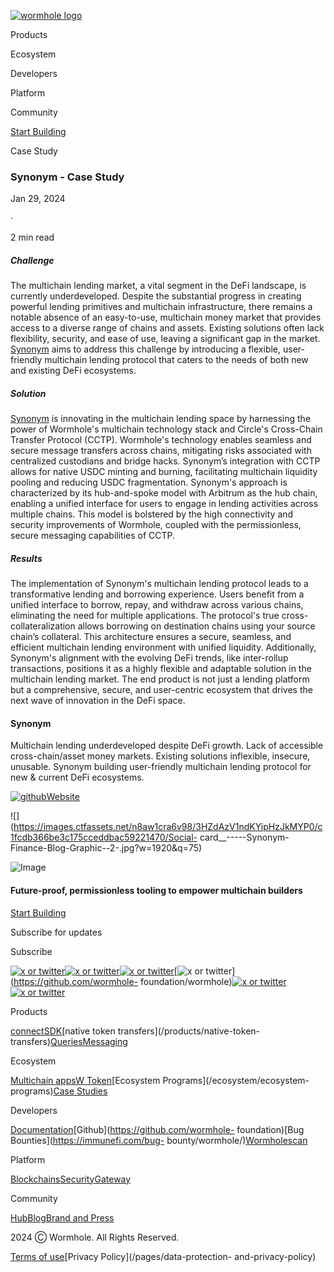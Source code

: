 [![wormhole
logo](https://images.ctfassets.net/n8aw1cra6v98/2057wAXk6apiGi4vfTeC2u/9e200f5dfebaf6bb113c879243cf4508/wormwhole.svg?w=384&q=100)](/)

Products

Ecosystem

Developers

Platform

Community

[Start Building](https://docs.wormhole.com/)

Case Study

### Synonym - Case Study

Jan 29, 2024

·

2 min read

##### Challenge

The multichain lending market, a vital segment in the DeFi landscape, is
currently underdeveloped. Despite the substantial progress in creating
powerful lending primitives and multichain infrastructure, there remains a
notable absence of an easy-to-use, multichain money market that provides
access to a diverse range of chains and assets. Existing solutions often lack
flexibility, security, and ease of use, leaving a significant gap in the
market. [Synonym](https://www.synonym.finance/?ref=wormhole.ghost.io) aims to
address this challenge by introducing a flexible, user-friendly multichain
lending protocol that caters to the needs of both new and existing DeFi
ecosystems.

##### Solution

[Synonym](https://www.synonym.finance/?ref=wormhole.ghost.io) is innovating in
the multichain lending space by harnessing the power of Wormhole's multichain
technology stack and Circle's Cross-Chain Transfer Protocol (CCTP). Wormhole's
technology enables seamless and secure message transfers across chains,
mitigating risks associated with centralized custodians and bridge hacks.
Synonym’s integration with CCTP allows for native USDC minting and burning,
facilitating multichain liquidity pooling and reducing USDC fragmentation.
Synonym's approach is characterized by its hub-and-spoke model with Arbitrum
as the hub chain, enabling a unified interface for users to engage in lending
activities across multiple chains. This model is bolstered by the high
connectivity and security improvements of Wormhole, coupled with the
permissionless, secure messaging capabilities of CCTP.

##### Results

The implementation of Synonym's multichain lending protocol leads to a
transformative lending and borrowing experience. Users benefit from a unified
interface to borrow, repay, and withdraw across various chains, eliminating
the need for multiple applications. The protocol's true cross-
collateralization allows borrowing on destination chains using your source
chain’s collateral. This architecture ensures a secure, seamless, and
efficient multichain lending environment with unified liquidity. Additionally,
Synonym's alignment with the evolving DeFi trends, like inter-rollup
transactions, positions it as a highly flexible and adaptable solution in the
multichain lending market. The end product is not just a lending platform but
a comprehensive, secure, and user-centric ecosystem that drives the next wave
of innovation in the DeFi space.

#### Synonym

Multichain lending underdeveloped despite DeFi growth. Lack of accessible
cross-chain/asset money markets. Existing solutions inflexible, insecure,
unusable. Synonym building user-friendly multichain lending protocol for new &
current DeFi ecosystems.

[![github](/assets/github.svg)](https://github.com/SynonymFinance)[Website](https://www.synonym.finance/?ref=wormhole.ghost.io)

![](https://images.ctfassets.net/n8aw1cra6v98/3HZdAzV1ndKYipHzJkMYP0/c1fcdb366be3c175cceddbac59221470/Social-
card__-----Synonym-Finance-Blog-Graphic--2-.jpg?w=1920&q=75)

![Image](https://images.ctfassets.net/n8aw1cra6v98/2fP8M06oPDd6atrcKaUHOQ/0fcc04374046f970de7dfb7fe86574e5/worm.svg)

#### Future-proof, permissionless tooling to empower multichain builders

[Start Building](https://docs.wormhole.com/)

Subscribe for updates

Subscribe

[![x or twitter](/assets/x.svg)](https://twitter.com/wormhole)[![x or
twitter](/assets/discord.svg)](https://discord.gg/wormholecrypto)[![x or
twitter](/assets/telegram.svg)](https://t.me/wormholecrypto)[![x or
twitter](/assets/github.svg)](https://github.com/wormhole-
foundation/wormhole)[![x or
twitter](/assets/some.svg)](https://docs.wormhole.com/)[![x or
twitter](/assets/youtube.svg)](https://www.youtube.com/@wormholecrypto)

Products

[connect](/products/connect)[SDK](/products/sdk)[native token
transfers](/products/native-token-
transfers)[Queries](/products/queries)[Messaging](/products/messaging)

Ecosystem

[Multichain apps](/ecosystem/multichain-apps)[W
Token](/ecosystem/w-token)[Ecosystem Programs](/ecosystem/ecosystem-
programs)[Case Studies](/case-studies)

Developers

[Documentation](https://docs.wormhole.com/wormhole)[Github](https://github.com/wormhole-
foundation)[Bug Bounties](https://immunefi.com/bug-
bounty/wormhole/)[Wormholescan](https://wormholescan.io/)

Platform

[Blockchains](/platform/blockchains)[Security](/platform/security)[Gateway](/platform/gateway)

Community

[Hub](/community/hub)[Blog](/blog)[Brand and Press](/brand-and-press)

2024 Ⓒ Wormhole. All Rights Reserved.

[Terms of use](/pages/terms-of-use)[Privacy Policy](/pages/data-protection-
and-privacy-policy)

